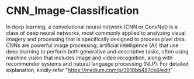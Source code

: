 # CNN_Image-Classification
In deep learning, a convolutional neural network (CNN or ConvNet) is a class of deep neural networks, most commonly applied to analyzing visual imagery and processing that is specifically designed to process pixel data.
CNNs are powerful image processing, artificial intelligence (AI) that use deep learning to perform both generative and descriptive tasks, often using machine vision that includes image and video recognition, along with recommender systems and natural language processing (NLP).
For detailed explanation, kindly refer "https://medium.com/p/3818bb487ce8/edit" 
